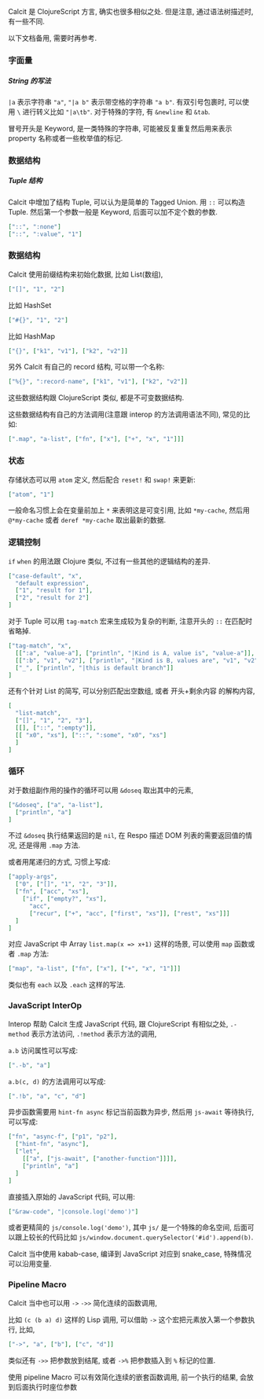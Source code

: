 
Calcit 是 ClojureScript 方言, 确实也很多相似之处. 但是注意, 通过语法树描述时, 有一些不同.

以下文档备用, 需要时再参考.

### 字面量

##### String 的写法

`|a` 表示字符串 `"a"`, `"|a b"` 表示带空格的字符串 `"a b"`. 有双引号包裹时, 可以使用 `\` 进行转义比如 `"|a\tb"`. 对于特殊的字符, 有 `&newline` 和 `&tab`.

冒号开头是 Keyword, 是一类特殊的字符串, 可能被反复重复然后用来表示 property 名称或者一些枚举值的标记.

### 数据结构

##### Tuple 结构

Calcit 中增加了结构 Tuple, 可以认为是简单的 Tagged Union. 用 `::` 可以构造 Tuple. 然后第一个参数一般是 Keyword, 后面可以加不定个数的参数.

```json
["::", ":none"]
["::", ":value", "1"]
```

### 数据结构

Calcit 使用前缀结构来初始化数据, 比如 List(数组),

```json
["[]", "1", "2"]
```

比如 HashSet

```json
["#{}", "1", "2"]
```

比如 HashMap

```json
["{}", ["k1", "v1"], ["k2", "v2"]]
```

另外 Calcit 有自己的 record 结构, 可以带一个名称:

```json
["%{}", ":record-name", ["k1", "v1"], ["k2", "v2"]]
```

这些数据结构跟 ClojureScript 类似, 都是不可变数据结构.

这些数据结构有自己的方法调用(注意跟 interop 的方法调用语法不同), 常见的比如:

```json
[".map", "a-list", ["fn", ["x"], ["+", "x", "1"]]]
```

### 状态

存储状态可以用 `atom` 定义, 然后配合 `reset!` 和 `swap!` 来更新:

```json
["atom", "1"]
```

一般命名习惯上会在变量前加上 `*` 来表明这是可变引用, 比如 `*my-cache`, 然后用 `@*my-cache` 或者 `deref *my-cache` 取出最新的数据.

### 逻辑控制

`if` `when` 的用法跟 Clojure 类似, 不过有一些其他的逻辑结构的差异.

```json
["case-default", "x",
  "default expression",
  ["1", "result for 1"],
  ["2", "result for 2"]
]
```

对于 Tuple 可以用 `tag-match` 宏来生成较为复杂的判断, 注意开头的 `::` 在匹配时省略掉.

```json
["tag-match", "x",
  [[":a", "value-a"], ["println", "|Kind is A, value is", "value-a"]],
  [[":b", "v1", "v2"], ["println", "|Kind is B, values are", "v1", "v2"]],
  ["_", ["println", "|this is default branch"]]
]
```

还有个针对 List 的简写, 可以分别匹配出空数组, 或者 开头+剩余内容 的解构内容,

```json
[
  "list-match",
  ["[]", "1", "2", "3"],
  [[], ["::", ":empty"]],
  [[ "x0", "xs"], ["::", ":some", "x0", "xs"]
  ]
]
```

### 循环

对于数组副作用的操作的循环可以用 `&doseq` 取出其中的元素,

```json
["&doseq", ["a", "a-list"],
  ["println", "a"]
]
```

不过 `&doseq` 执行结果返回的是 `nil`, 在 Respo 描述 DOM 列表的需要返回值的情况, 还是得用 `.map` 方法.

或者用尾递归的方式, 习惯上写成:

```json
["apply-args",
  ["0", ["[]", "1", "2", "3"]],
  ["fn", ["acc", "xs"],
    ["if", ["empty?", "xs"],
      "acc",
      ["recur", ["+", "acc", ["first", "xs"]], ["rest", "xs"]]]
  ]
]
```

对应 JavaScript 中 Array `list.map(x => x+1)` 这样的场景, 可以使用 `map` 函数或者 `.map` 方法:

```json
["map", "a-list", ["fn", ["x"], ["+", "x", "1"]]]
```

类似也有 `each` 以及 `.each` 这样的写法.

### JavaScript InterOp

Interop 帮助 Calcit 生成 JavaScript 代码,  跟 ClojureScript 有相似之处, `.-method` 表示方法访问, `.!method` 表示方法的调用,

`a.b` 访问属性可以写成:

```json
[".-b", "a"]
```

`a.b(c, d)` 的方法调用可以写成:

```json
[".!b", "a", "c", "d"]
```

异步函数需要用 `hint-fn async` 标记当前函数为异步, 然后用 `js-await` 等待执行, 可以写成:

```json
["fn", "async-f", ["p1", "p2"],
  ["hint-fn", "async"],
  ["let",
    [["a", ["js-await", ["another-function"]]]],
    ["println", "a"]
  ]
]
```

直接插入原始的 JavaScript 代码, 可以用:

```json
["&raw-code", "|console.log('demo')"]
```

或者更精简的 `js/console.log('demo')`, 其中 `js/` 是一个特殊的命名空间, 后面可以跟上较长的代码比如 `js/window.document.querySelector('#id').append(b)`.

Calcit 当中使用 kabab-case, 编译到 JavaScript 对应到 snake_case, 特殊情况可以沿用变量.

### Pipeline Macro

Calcit 当中也可以用 `->` `->>` 简化连续的函数调用,

比如 `(c (b a) d)` 这样的 Lisp 调用, 可以借助 `->` 这个宏把元素放入第一个参数执行, 比如,

```json
["->", "a", ["b"], ["c", "d"]]
```

类似还有 `->>` 把参数放到结尾, 或者 `->%` 把参数插入到 `%` 标记的位置.

使用 pipeline Macro 可以有效简化连续的嵌套函数调用, 前一个执行的结果, 会放到后面执行时座位参数
